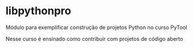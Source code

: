 # libpythonpro

Módulo para exemplificar construção de projetos Python no curso PyTool

Nesse curso é ensinado como contribuir com projetos de código aberto

